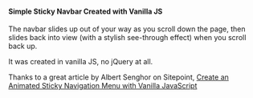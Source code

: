 #### Simple Sticky Navbar Created with Vanilla JS

The navbar slides up out of your way as you scroll down the page, then slides back into view (with a stylish see-through effect) when you scroll back up. 

It was created in vanilla JS, no jQuery at all.

Thanks to a great article by Albert Senghor on Sitepoint, [Create an Animated Sticky Navigation Menu with Vanilla JavaScript](https://www.sitepoint.com/animated-sticky-navigation-menu-javascript/)
